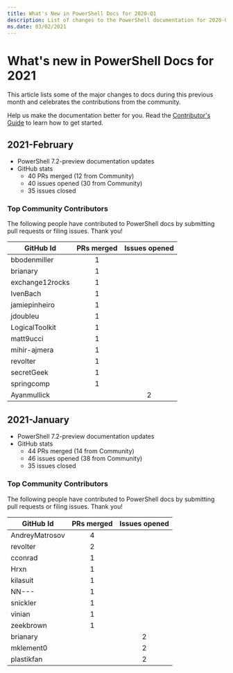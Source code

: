 ```yaml
---
title: What's New in PowerShell Docs for 2020-Q1
description: List of changes to the PowerShell documentation for 2020-Q1
ms.date: 03/02/2021
---
```


# What's new in PowerShell Docs for 2021

This article lists some of the major changes to docs during this previous month and celebrates the
contributions from the community.

Help us make the documentation better for you. Read the [Contributor's Guide][contrib] to learn how
to get started.

## 2021-February

- PowerShell 7.2-preview documentation updates
- GitHub stats
  - 40 PRs merged (12 from Community)
  - 40 issues opened (30 from Community)
  - 35 issues closed

### Top Community Contributors

The following people have contributed to PowerShell docs by submitting pull requests or filing
issues. Thank you!

|    GitHub Id    | PRs merged | Issues opened |
| --------------- | :--------: | :-----------: |
| bbodenmiller    |     1      |               |
| brianary        |     1      |               |
| exchange12rocks |     1      |               |
| IvenBach        |     1      |               |
| jamiepinheiro   |     1      |               |
| jdoubleu        |     1      |               |
| LogicalToolkit  |     1      |               |
| matt9ucci       |     1      |               |
| mihir-ajmera    |     1      |               |
| revolter        |     1      |               |
| secretGeek      |     1      |               |
| springcomp      |     1      |               |
| Ayanmullick     |            |       2       |

## 2021-January

- PowerShell 7.2-preview documentation updates
- GitHub stats
  - 44 PRs merged (14 from Community)
  - 46 issues opened (38 from Community)
  - 35 issues closed

### Top Community Contributors

The following people have contributed to PowerShell docs by submitting pull requests or filing
issues. Thank you!

|   GitHub Id    | PRs merged | Issues opened |
| -------------- | :--------: | :-----------: |
| AndreyMatrosov |     4      |               |
| revolter       |     2      |               |
| cconrad        |     1      |               |
| Hrxn           |     1      |               |
| kilasuit       |     1      |               |
| NN---          |     1      |               |
| snickler       |     1      |               |
| vinian         |     1      |               |
| zeekbrown      |     1      |               |
| brianary       |            |       2       |
| mklement0      |            |       2       |
| plastikfan     |            |       2       |

<!-- Link references -->
[contrib]: contributing/overview.md
